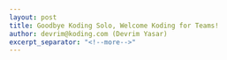 ```yaml
---
layout: post
title: Goodbye Koding Solo, Welcome Koding for Teams!
author: devrim@koding.com (Devrim Yasar)
excerpt_separator: "<!--more-->"
---
```


